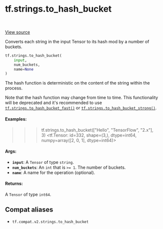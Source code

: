 <div itemscope itemtype="http://developers.google.com/ReferenceObject">
<meta itemprop="name" content="tf.strings.to_hash_bucket" />
<meta itemprop="path" content="Stable" />
</div>

# tf.strings.to_hash_bucket

<!-- Insert buttons and diff -->

<table class="tfo-notebook-buttons tfo-api" align="left">
</table>

<a target="_blank" href="/code/stable/tensorflow/python/ops/string_ops.py">View source</a>



Converts each string in the input Tensor to its hash mod by a number of buckets.

``` python
tf.strings.to_hash_bucket(
    input,
    num_buckets,
    name=None
)
```



<!-- Placeholder for "Used in" -->

The hash function is deterministic on the content of the string within the
process.

Note that the hash function may change from time to time.
This functionality will be deprecated and it's recommended to use
<a href="../../tf/strings/to_hash_bucket_fast.md"><code>tf.strings.to_hash_bucket_fast()</code></a> or <a href="../../tf/strings/to_hash_bucket_strong.md"><code>tf.strings.to_hash_bucket_strong()</code></a>.

#### Examples:


>>> tf.strings.to_hash_bucket(["Hello", "TensorFlow", "2.x"], 3)
<tf.Tensor: id=332, shape=(3,), dtype=int64, numpy=array([2, 0, 1], dtype=int64)>

#### Args:


* <b>`input`</b>: A `Tensor` of type `string`.
* <b>`num_buckets`</b>: An `int` that is `>= 1`. The number of buckets.
* <b>`name`</b>: A name for the operation (optional).


#### Returns:

A `Tensor` of type `int64`.


## Compat aliases

* `tf.compat.v2.strings.to_hash_bucket`


